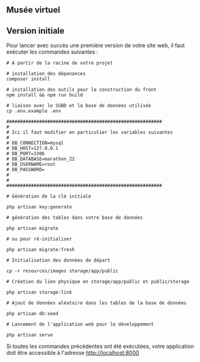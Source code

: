 ## Musée virtuel

## Version initiale

Pour lancer avec succès une première version de votre site web, il faut exécuter les commandes suivantes :

```shell
# A partir de la racine de votre projet

# installation des dépenances
composer install 

# installation des outils pour la construction du front
npm install && npm run build

# liaison avec le SGBD et la base de données utilisée
cp .env.example .env

#########################################################
#
# Ici il faut modifier en particulier les variables suivantes
#
# DB_CONNECTION=mysql
# DB_HOST=127.0.0.1
# DB_PORT=3306
# DB_DATABASE=marathon_22
# DB_USERNAME=root
# DB_PASSWORD=
#
#
#########################################################

# Génération de la clé initiale

php artisan key:generate

# génération des tables dans votre base de données

php artisan migrate

# ou pour ré-initialiser

php artisan migrate:fresh

# Initialisation des données de départ

cp -r resources/images storage/app/public

# Création du lien physique en storage/app/public et public/storage

php artisan storage:link

# Ajout de données aléatoire dans les tables de la base de données

php artisan db:seed

# Lancement de l'application web pour le développement

php artisan serve
```

Si toutes les commandes précédentes ont été exécutées, votre application doit être accessible à
l'adresse [http://localhost:8000](http://localhost:8000)
